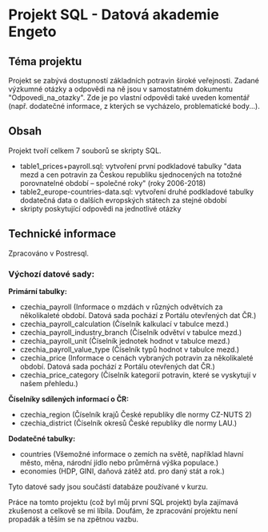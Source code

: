 # Projekt SQL - Datová akademie Engeto

## Téma projektu
Projekt se zabývá dostupností základních potravin široké veřejnosti. Zadané výzkumné otázky a odpovědi na ně jsou v samostatném dokumentu "Odpovedi_na_otazky". Zde je po vlastní odpovědi také uveden komentář (např. dodatečné informace, z kterých se vycházelo, problematické body...).

## Obsah
Projekt tvoří celkem 7 souborů se skripty SQL.
- table1_prices+payroll.sql: vytvoření první podkladové tabulky "data mezd a cen potravin za Českou republiku sjednocených na totožné porovnatelné období – společné roky" (roky 2006-2018)
- table2_europe-countries-data.sql: vytvoření druhé podkladové tabulky  dodatečná data o dalších evropských státech za stejné období
- skripty poskytující odpovědi na jednotlivé otázky

## Technické informace
Zpracováno v Postresql.
### Výchozí datové sady: 
**Primární tabulky:**
- czechia_payroll (Informace o mzdách v různých odvětvích za několikaleté období. Datová sada pochází z Portálu otevřených dat ČR.)
- czechia_payroll_calculation (Číselník kalkulací v tabulce mezd.)
- czechia_payroll_industry_branch (Číselník odvětví v tabulce mezd.)
- czechia_payroll_unit (Číselník jednotek hodnot v tabulce mezd.)
- czechia_payroll_value_type (Číselník typů hodnot v tabulce mezd.)
- czechia_price (Informace o cenách vybraných potravin za několikaleté období. Datová sada pochází z Portálu otevřených dat ČR.)
- czechia_price_category (Číselník kategorií potravin, které se vyskytují v našem přehledu.)

**Číselníky sdílených informací o ČR:**
- czechia_region (Číselník krajů České republiky dle normy CZ-NUTS 2)
- czechia_district (Číselník okresů České republiky dle normy LAU.)

**Dodatečné tabulky:**
- countries (Všemožné informace o zemích na světě, například hlavní město, měna, národní jídlo nebo průměrná výška populace.)
- economies (HDP, GINI, daňová zátěž atd. pro daný stát a rok.)

Tyto datové sady jsou součástí databáze používané v kurzu. 


Práce na tomto projektu (což byl můj první SQL projekt) byla zajímavá zkušenost a celkově se mi líbila. 
Doufám, že zpracování projektu není propadák a těším se na zpětnou vazbu. 



